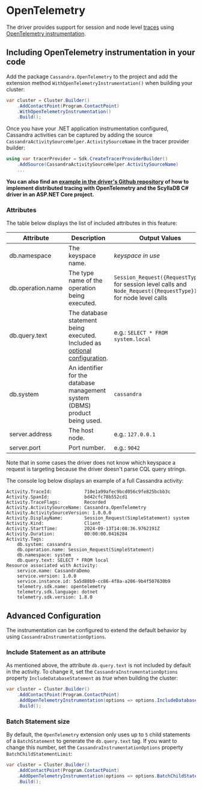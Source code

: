 # OpenTelemetry

The driver provides support for session and node level [traces](https://opentelemetry.io/docs/concepts/signals/traces/) using [OpenTelemetry instrumentation](https://opentelemetry.io/docs/instrumentation/net/).

## Including OpenTelemetry instrumentation in your code

Add the package `Cassandra.OpenTelemetry` to the project and add the extension method `WithOpenTelemetryInstrumentation()` when building your cluster:

```csharp
var cluster = Cluster.Builder()
    .AddContactPoint(Program.ContactPoint)
    .WithOpenTelemetryInstrumentation()
    .Build();
```

Once you have your .NET application instrumentation configured, Cassandra activities can be captured by adding the source `CassandraActivitySourceHelper.ActivitySourceName` in the tracer provider builder:

```csharp
using var tracerProvider = Sdk.CreateTracerProviderBuilder()
    .AddSource(CassandraActivitySourceHelper.ActivitySourceName)
    ...
```

__You can also find an [example in the driver's Github repository](https://github.com/scylladb/csharp-driver/tree/master/examples/OpenTelemetry/DistributedTracing) of how to implement distributed tracing with OpenTelemetry and the ScyllaDB C# driver in an ASP.NET Core project.__

### Attributes

The table below displays the list of included attributes in this feature:

| Attribute  | Description  | Output Values|
|---|---|---|
| db.namespace | The keyspace name. | *keyspace in use* |
| db.operation.name | The type name of the operation being executed. | `Session_Request({RequestType})` for session level calls and `Node_Request({RequestType})`  for node level calls |
| db.query.text | The database statement being executed. Included as [optional configuration](#include-statement-as-an-attribute). | e.g.: `SELECT * FROM system.local` |
| db.system | An identifier for the database management system (DBMS) product being used. | `cassandra` |
| server.address | The host node. | e.g.: `127.0.0.1` |
| server.port | Port number. | e.g.: `9042` |

Note that in some cases the driver does not know which keyspace a request is targeting because the driver doesn't parse CQL query strings.

The console log below displays an example of a full Cassandra activity:

```console
Activity.TraceId:            710e1a99afec9bcd056c9fe825bcbb3c
Activity.SpanId:             bd42cfc78b552cd1
Activity.TraceFlags:         Recorded
Activity.ActivitySourceName: Cassandra.OpenTelemetry
Activity.ActivitySourceVersion: 1.0.0.0
Activity.DisplayName:        Session_Request(SimpleStatement) system
Activity.Kind:               Client
Activity.StartTime:          2024-09-13T14:08:36.9762191Z
Activity.Duration:           00:00:00.0416284
Activity.Tags:
    db.system: cassandra
    db.operation.name: Session_Request(SimpleStatement)
    db.namespace: system
    db.query.text: SELECT * FROM local
Resource associated with Activity:
    service.name: CassandraDemo
    service.version: 1.0.0
    service.instance.id: 5a5d88b9-cc86-4f8a-a206-9b4f507630b9
    telemetry.sdk.name: opentelemetry
    telemetry.sdk.language: dotnet
    telemetry.sdk.version: 1.8.0
```

## Advanced Configuration

The instrumentation can be configured to extend the default behavior by using `CassandraInstrumentationOptions`.

### Include Statement as an attribute

As mentioned above, the attribute `db.query.text` is not included by default in the activity. To change it, set the `CassandraInstrumentationOptions` property `IncludeDatabaseStatement` as *true* when building the cluster:

```csharp
var cluster = Cluster.Builder()
    .AddContactPoint(Program.ContactPoint)
    .AddOpenTelemetryInstrumentation(options => options.IncludeDatabaseStatement = true)
    .Build();
```

### Batch Statement size

By default, the `OpenTelemetry` extension only uses up to `5` child statements of a `BatchStatement` to generate  the `db.query.text` tag. If you want to change this number, set the `CassandraInstrumentationOptions` property `BatchChildStatementLimit`:

```csharp
var cluster = Cluster.Builder()
    .AddContactPoint(Program.ContactPoint)
    .AddOpenTelemetryInstrumentation(options => options.BatchChildStatementLimit = 10)
    .Build();
```